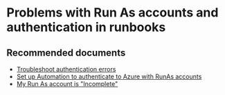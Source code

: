 <properties
    pageTitle="Problems with Run As accounts and authentication in runbooks"
    description="Problems with Run As accounts and authentication in runbooks"
    service="microsoft.automation"
    resource="automationaccounts"
    authors="csand-msft"
    ms.author="csand"
    displayOrder="9"
    selfHelpType="resource"
    productPesIds=""
    supportTopicIds=""
    resourceTags=""
    cloudEnvironments="MoonCake"
	articleId="automation-troubleshoot-map-problemswithauthentication-mooncake"
/>

# Problems with Run As accounts and authentication in runbooks

## **Recommended documents**

* [Troubleshoot authentication errors](https://docs.azure.cn/automation/troubleshoot/runbooks#authentication-errors-when-working-with-azure-automation-runbooks)
* [Set up Automation to authenticate to Azure with RunAs accounts](https://docs.azure.cn/automation/manage-runas-account)
* [My Run As account is "Incomplete"](https://docs.azure.cn/automation/manage-runas-account#misconfiguration)

